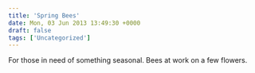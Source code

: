 ```yaml
---
title: 'Spring Bees'
date: Mon, 03 Jun 2013 13:49:30 +0000
draft: false
tags: ['Uncategorized']
---
```


For those in need of something seasonal. Bees at work on a few flowers.